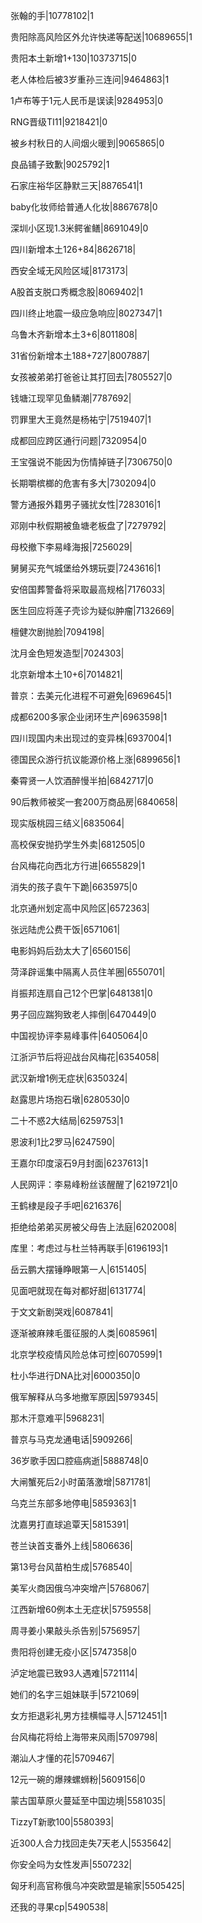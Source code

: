 张翰的手|10778102|1

贵阳除高风险区外允许快递等配送|10689655|1

贵阳本土新增1+130|10373715|0

老人体检后被3岁重孙三连问|9464863|1

1卢布等于1元人民币是误读|9284953|0

RNG晋级TI11|9218421|0

被乡村秋日的人间烟火暖到|9065865|0

良品铺子致歉|9025792|1

石家庄裕华区静默三天|8876541|1

baby化妆师给普通人化妆|8867678|0

深圳小区现1.3米鳄雀鳝|8691049|0

四川新增本土126+84|8626718|

西安全域无风险区域|8173173|

A股首支脱口秀概念股|8069402|1

四川终止地震一级应急响应|8027347|1

乌鲁木齐新增本土3+6|8011808|

31省份新增本土188+727|8007887|

女孩被弟弟打爸爸让其打回去|7805527|0

钱塘江现罕见鱼鳞潮|7787692|

罚罪里大王竟然是杨祐宁|7519407|1

成都回应跨区通行问题|7320954|0

王宝强说不能因为伤情掉链子|7306750|0

长期嚼槟榔的危害有多大|7302094|0

警方通报外籍男子骚扰女性|7283016|1

邓刚中秋假期被鱼塘老板盘了|7279792|

母校撤下李易峰海报|7256029|

舅舅买充气城堡给外甥玩耍|7243616|1

安倍国葬警备将采取最高规格|7176033|

医生回应将莲子壳诊为疑似肿瘤|7132669|

檀健次剧抛脸|7094198|

沈月金色短发造型|7024303|

北京新增本土10+6|7014821|

普京：去美元化进程不可避免|6969645|1

成都6200多家企业闭环生产|6963598|1

四川现国内未出现过的变异株|6937004|1

德国民众游行抗议能源价格上涨|6899656|1

秦霄贤一人饮酒醉慢半拍|6842717|0

90后教师被奖一套200万商品房|6840658|

现实版桃园三结义|6835064|

高校保安抛扔学生外卖|6812505|0

台风梅花向西北方行进|6655829|1

消失的孩子袁午下跪|6635975|0

北京通州划定高中风险区|6572363|

张远陆虎公费干饭|6571061|

电影妈妈后劲太大了|6560156|

菏泽辟谣集中隔离人员住羊圈|6550701|

肖振邦连扇自己12个巴掌|6481381|0

男子回应踹狗致老人摔倒|6470449|0

中国视协评李易峰事件|6405064|0

江浙沪节后将迎战台风梅花|6354058|

武汉新增1例无症状|6350324|

赵露思片场抱石墩|6280530|0

二十不惑2大结局|6259753|1

恩波利1比2罗马|6247590|

王嘉尔印度滚石9月封面|6237613|1

人民网评：李易峰粉丝该醒醒了|6219721|0

王鹤棣是段子手吧|6216376|

拒绝给弟弟买房被父母告上法庭|6202008|

库里：考虑过与杜兰特再联手|6196193|1

岳云鹏大摆锤睁眼第一人|6151405|

见面吧就现在每对都好甜|6131774|

于文文新剧哭戏|6087841|

逐渐被麻辣毛蛋征服的人类|6085961|

北京学校疫情风险总体可控|6070599|1

杜小华进行DNA比对|6000350|0

俄军解释从乌多地撤军原因|5979345|

那木汗意难平|5968231|

普京与马克龙通电话|5909266|

36岁歌手因口腔癌病逝|5888748|0

大闸蟹死后2小时菌落激增|5871781|

乌克兰东部多地停电|5859363|1

沈嘉男打直球追覃天|5815391|

苍兰诀首支番外上线|5806636|

第13号台风苗柏生成|5768540|

美军火商因俄乌冲突增产|5768067|

江西新增60例本土无症状|5759558|

周寻姜小果敲头杀告别|5756957|

贵阳将创建无疫小区|5747358|0

泸定地震已致93人遇难|5721114|

她们的名字三姐妹联手|5721069|

女方拒退彩礼男方挂横幅寻人|5712451|1

台风梅花将给上海带来风雨|5709798|

潮汕人才懂的花|5709467|

12元一碗的爆辣螺蛳粉|5609156|0

蒙古国草原火蔓延至中国边境|5581035|

TizzyT新歌100|5580393|

近300人合力找回走失7天老人|5535642|

你安全吗为女性发声|5507232|

匈牙利高官称俄乌冲突欧盟是输家|5505425|

还我的寻果cp|5490538|

